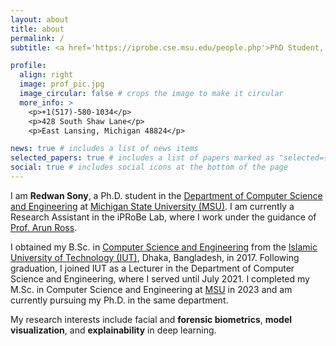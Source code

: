 ```yaml
---
layout: about
title: about
permalink: /
subtitle: <a href='https://iprobe.cse.msu.edu/people.php'>PhD Student, iPRoBe Lab, MSU</a> Address. Contacts. Motto. Etc.

profile:
  align: right
  image: prof_pic.jpg
  image_circular: false # crops the image to make it circular
  more_info: >
    <p>+1(517)-580-1034</p>
    <p>428 South Shaw Lane</p>
    <p>East Lansing, Michigan 48824</p>

news: true # includes a list of news items
selected_papers: true # includes a list of papers marked as "selected={true}"
social: true # includes social icons at the bottom of the page
---
```




I am **Redwan Sony**, a Ph.D. student in the [Department of Computer Science and Engineering](https://engineering.msu.edu/about/departments/cse) at [Michigan State University (MSU)](https://msu.edu/). I am currently a Research Assistant in the iPRoBe Lab, where I work under the guidance of [Prof. Arun Ross](https://rossarun.wixsite.com/arun-ross).

I obtained my B.Sc. in [Computer Science and Engineering](https://cse.iutoic-dhaka.edu/) from the [Islamic University of Technology (IUT)](https://iutoic-dhaka.edu/), Dhaka, Bangladesh, in 2017. Following graduation, I joined IUT as a Lecturer in the Department of Computer Science and Engineering, where I served until July 2021. I completed my M.Sc. in Computer Science and Engineering at [MSU]((https://msu.edu/)) in 2023 and am currently pursuing my Ph.D. in the same department.

My research interests include facial and **forensic biometrics**, **model visualization**, and **explainability** in deep learning.



<!-- <>Put your address / P.O. box / other info right below your picture. You can also disable any of these elements by editing `profile` property of the YAML header of your `_pages/about.md`. Edit `_bibliography/papers.bib` and Jekyll will render your [publications page](/al-folio/publications/) automatically.

Link to your social media connections, too. This theme is set up to use [Font Awesome icons](https://fontawesome.com/) and [Academicons](https://jpswalsh.github.io/academicons/), like the ones below. Add your Facebook, Twitter, LinkedIn, Google Scholar, or just disable all of them.<> -->